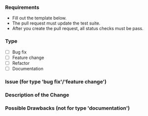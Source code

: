 ### Requirements

* Fill out the template below.
* The pull request must update the test suite.
* After you create the pull request, all status checks must be pass.

### Type

- [ ] Bug fix 
- [ ] Feature change
- [ ] Refactor
- [ ] Documentation

### Issue (for type 'bug fix'/'feature change')

<!--

Link to the issue that your change relates to.

-->

### Description of the Change

<!--

We must be able to understand the design of your change from this description.

-->

### Possible Drawbacks (not for type 'documentation')

<!-- What are the possible side-effects or negative impacts of the code change? -->
